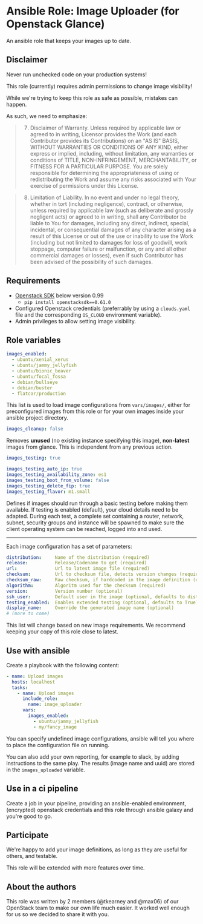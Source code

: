 # Ansible Role: Image Uploader (for Openstack Glance)

An ansible role that keeps your images up to date.

## Disclaimer

Never run unchecked code on your production systems!

This role (currently) requires admin permissions to change image visibility!

While we're trying to keep this role as safe as possible, mistakes can happen.

As such, we need to emphasize:

>   7. Disclaimer of Warranty. Unless required by applicable law or
>      agreed to in writing, Licensor provides the Work (and each
>      Contributor provides its Contributions) on an "AS IS" BASIS,
>      WITHOUT WARRANTIES OR CONDITIONS OF ANY KIND, either express or
>      implied, including, without limitation, any warranties or conditions
>      of TITLE, NON-INFRINGEMENT, MERCHANTABILITY, or FITNESS FOR A
>      PARTICULAR PURPOSE. You are solely responsible for determining the
>      appropriateness of using or redistributing the Work and assume any
>      risks associated with Your exercise of permissions under this License.

>   8. Limitation of Liability. In no event and under no legal theory,
>      whether in tort (including negligence), contract, or otherwise,
>      unless required by applicable law (such as deliberate and grossly
>      negligent acts) or agreed to in writing, shall any Contributor be
>      liable to You for damages, including any direct, indirect, special,
>      incidental, or consequential damages of any character arising as a
>      result of this License or out of the use or inability to use the
>      Work (including but not limited to damages for loss of goodwill,
>      work stoppage, computer failure or malfunction, or any and all
>      other commercial damages or losses), even if such Contributor
>      has been advised of the possibility of such damages.

## Requirements

  * [Openstack SDK](https://docs.openstack.org/openstacksdk/latest/install/index.html) below version 0.99
    * `pip install openstacksdk==0.61.0`
  * Configured Openstack credentials (preferrably by using a `clouds.yaml` file and the corresponding `OS_CLOUD` environment variable).
  * Admin privileges to allow setting image visibility.

## Role variables

```yaml
images_enabled:
  - ubuntu/xenial_xerus
  - ubuntu/jammy_jellyfish
  - ubuntu/bionic_beaver
  - ubuntu/focal_fossa
  - debian/bullseye
  - debian/buster
  - flatcar/production
```

This list is used to load image configurations from `vars/images/`, either for preconfigured images from this role or for your own images inside your ansible project directory.

```yaml
images_cleanup: false
```

Removes **unused** (no existing instance specifying this image), **non-latest** images from glance.
This is independent from any previous action.

```yaml
images_testing: true

images_testing_auto_ip: true
images_testing_availability_zone: es1
images_testing_boot_from_volume: false
images_testing_delete_fip: true
images_testing_flavor: m1.small
```

Defines if images should run through a basic testing before making them available.
If testing is enabled (default), your cloud details need to be adapted.
During each test, a complete set containing a router, network, subnet, security groups and instance will be spawned to make sure the client operating system can be reached, logged into and used.

---
Each image configuration has a set of parameters:

```yaml
distribution:     Name of the distribution (required)
release:          Release/Codename to get (required)
url:              Url to latest image file (required)
checksum:         Url to checksum file, detects version changes (required)
checksum_raw:     Raw checksum, if hardcoded in the image definition (optional, only if checksum is not set)
algorithm:        Algoritm used for the checksum (required)
version:          Version number (optional)
ssh_user:         Default user in the image (optional, defaults to distribution)
testing_enabled:  Enables extended testing (optional, defaults to True)
display_name:     Override the generated image name (optional)
# (more to come)
```

This list will change based on new image requirements. We recommend keeping your copy of this role close to latest.

## Use with ansible

Create a playbook with the following content:

```yaml
- name: Upload images
  hosts: localhost
  tasks:
    - name: Upload images
      include_role:
        name: image_uploader
      vars:
        images_enabled:
          - ubuntu/jammy_jellyfish
          - my/fancy_image
```

You can specify undefined image configurations, ansible will tell you where to place the configuration file on running.

You can also add your own reporting, for example to slack, by adding instructions to the same play. The results (image name and uuid) are stored in the `images_uploaded` variable.

## Use in a ci pipeline

Create a job in your pipeline, providing an ansible-enabled environment, (encrypted) openstack credentials and this role through ansible galaxy and you're good to go.

## Participate

We're happy to add your image definitions, as long as they are useful for others, and testable.

This role will be extended with more features over time.

## About the authors

This role was written by 2 members (@tkearney and @max06) of our OpenStack team to make our own life much easier. It worked well enough for us so we decided to share it with you.
